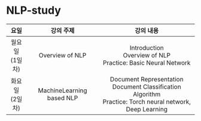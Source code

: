 # NLP-study

요일 | 강의 주제 | 강의 내용 |
:----:| :----: | :----: |
월요일<br/>(1일차)| Overview of NLP | Introduction<br/> Overview of NLP <br/> Practice: Basic Neural Network | 
화요일<br/>(2일차)| MachineLearning based NLP | Document Representation<br/> Document Classification Algorithm <br/> Practice: Torch neural network, Deep Learning | 
